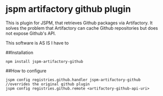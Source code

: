 jspm artifactory github plugin
======
This is plugin for JSPM, that retrieves Github packages via Artifactory.
It solves the problem that Artifactory can cache Github repositories but does not expose Github's API.


This software is AS IS I have to


##Installation
```
npm install jspm-artifactory-github
```

##How to configure
```
jspm config registries.github.handler jspm-artifactory-github //overrides the original github plugin 
jspm config registries.github.remote <artifactory-github-api-uri>
```
